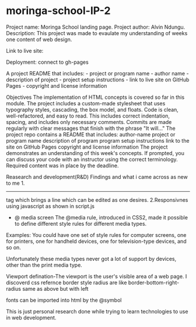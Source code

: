 # moringa-school-IP-2

Project name: Moringa School landing page.
Project author: Alvin Ndungu.
Description: This project was made to evaulate my understanding of weeks one content of web design.

Link to live site: 

Deployment: connect to gh-pages 

A project README that includes: - project or program name - author name - description of project - project setup instructions - link to live site on GitHub Pages - copyright and license information


Objectives
The implementation of HTML concepts is covered so far in this module.
The project includes a custom-made stylesheet that uses typography styles, cascading, the box model, and floats.
Code is clean, well-refactored, and easy to read. This includes correct indentation, spacing, and includes only necessary comments.
Commits are made regularly with clear messages that finish with the phrase "It will…"
The project repo contains a README that includes:
author-name
project or program name
description of program
program setup instructions
link to the site on GitHub Pages
copyright and license information
The project demonstrates an understanding of this week's concepts. If prompted, you can discuss your code with an instructor using the correct terminology.
Required content was in place by the deadline.




Reasearch and development(R&D)
Findings and what i came across as new to me
1.<hr> tag which brings a line which can be edited as one desires.
2.Responsivnes using javascript as shown in script.js
- @ media screen
The @media rule, introduced in CSS2, made it possible to define different style rules for different media types.

Examples: You could have one set of style rules for computer screens, one for printers, one for handheld devices, one for television-type devices, and so on.

Unfortunately these media types never got a lot of support by devices, other than the print media type.

Viewport defination-The viewport is the user's visible area of a web page.
I discoverd css refernce 
border style radius are like
border-bottom-right-radius
same as above but with left

fonts can be imported into html by the @symbol

This is just personal research done while trying to learn technologies to use in web development.


